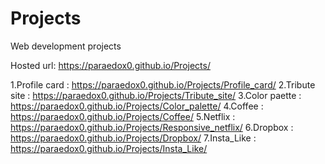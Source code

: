 # Projects
Web development projects

Hosted url: https://paraedox0.github.io/Projects/

1.Profile card : https://paraedox0.github.io/Projects/Profile_card/
2.Tribute site : https://paraedox0.github.io/Projects/Tribute_site/
3.Color paette :  https://paraedox0.github.io/Projects/Color_palette/
4.Coffee :  https://paraedox0.github.io/Projects/Coffee/
5.Netflix : https://paraedox0.github.io/Projects/Responsive_netflix/
6.Dropbox : https://paraedox0.github.io/Projects/Dropbox/
7.Insta_Like : https://paraedox0.github.io/Projects/Insta_Like/
